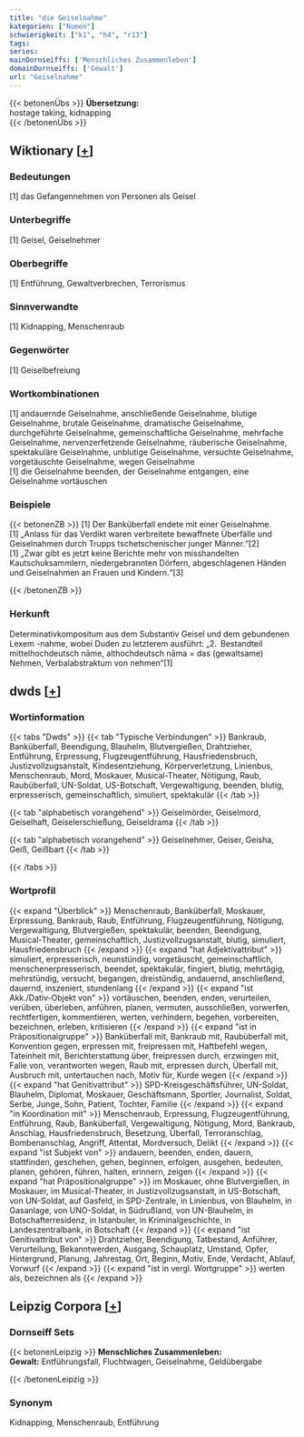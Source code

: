 ```yaml
---
title: "die Geiselnahme"
kategorien: ["Nomen"]
schwierigkeit: ["k1", "h4", "r13"]
tags:
series:
mainDornseiffs: ['Menschliches Zusammenleben']
domainDornseiffs: ['Gewalt']
url: "Geiselnahme"
---
```


{{< betonenÜbs >}}
**Übersetzung:**  
hostage taking, kidnapping  
{{< /betonenÜbs >}}

## Wiktionary [[+](https://de.wiktionary.org/wiki/Geiselnahme)]

### Bedeutungen
[1] das Gefangennehmen von Personen als Geisel  

### Unterbegriffe
[1] Geisel, Geiselnehmer  

### Oberbegriffe
[1] Entführung, Gewaltverbrechen, Terrorismus  

### Sinnverwandte
[1] Kidnapping, Menschenraub  

### Gegenwörter
[1] Geiselbefreiung  

### Wortkombinationen
[1] andauernde Geiselnahme, anschließende Geiselnahme, blutige Geiselnahme, brutale Geiselnahme, dramatische Geiselnahme, durchgeführte Geiselnahme, gemeinschaftliche Geiselnahme, mehrfache Geiselnahme, nervenzerfetzende Geiselnahme, räuberische Geiselnahme, spektakuläre Geiselnahme, unblutige Geiselnahme, versuchte Geiselnahme, vorgetäuschte Geiselnahme, wegen Geiselnahme  
[1] die Geiselnahme beenden, der Geiselnahme entgangen, eine Geiselnahme vortäuschen  

### Beispiele
{{< betonenZB >}}
[1] Der Banküberfall endete mit einer Geiselnahme.  
[1] „Anlass für das Verdikt waren verbreitete bewaffnete Überfälle und Geiselnahmen durch Trupps tschetschenischer junger Männer.“[2]  
[1] „Zwar gibt es jetzt keine Berichte mehr von misshandelten Kautschuksammlern, niedergebrannten Dörfern, abgeschlagenen Händen und Geiselnahmen an Frauen und Kindern.“[3]  

{{< /betonenZB >}}
### Herkunft
Determinativkompositum aus dem Substantiv Geisel und dem gebundenen Lexem -nahme, wobei Duden zu letzterem ausführt:  „2. Bestandteil mittelhochdeutsch nāme, althochdeutsch nāma = das (gewaltsame) Nehmen, Verbalabstraktum von nehmen“[1]  



## dwds [[+](https://www.dwds.de/wb/Geiselnahme)]

### Wortinformation
{{< tabs "Dwds" >}}
{{< tab "Typische Verbindungen" >}}
Bankraub, Banküberfall, Beendigung, Blauhelm, Blutvergießen, Drahtzieher, Entführung, Erpressung, Flugzeugentführung, Hausfriedensbruch, Justizvollzugsanstalt, Kindesentziehung, Körperverletzung, Linienbus, Menschenraub, Mord, Moskauer, Musical-Theater, Nötigung, Raub, Raubüberfall, UN-Soldat, US-Botschaft, Vergewaltigung, beenden, blutig, erpresserisch, gemeinschaftlich, simuliert, spektakulär
{{< /tab >}}

{{< tab "alphabetisch vorangehend" >}}
Geiselmörder, Geiselmord, Geiselhaft, Geiselerschießung, Geiseldrama
{{< /tab >}}

{{< tab "alphabetisch vorangehend" >}}
Geiselnehmer, Geiser, Geisha, Geiß, Geißbart
{{< /tab >}}

{{< /tabs >}}

### Wortprofil
{{< expand "Überblick" >}} Menschenraub, Banküberfall, Moskauer, Erpressung, Bankraub, Raub, Entführung, Flugzeugentführung, Nötigung, Vergewaltigung, Blutvergießen, spektakulär, beenden, Beendigung, Musical-Theater, gemeinschaftlich, Justizvollzugsanstalt, blutig, simuliert, Hausfriedensbruch {{< /expand >}}
{{< expand "hat Adjektivattribut" >}} simuliert, erpresserisch, neunstündig, vorgetäuscht, gemeinschaftlich, menschenerpresserisch, beendet, spektakulär, fingiert, blutig, mehrtägig, mehrstündig, versucht, begangen, dreistündig, andauernd, anschließend, dauernd, inszeniert, stundenlang {{< /expand >}}
{{< expand "ist Akk./Dativ-Objekt von" >}} vortäuschen, beenden, enden, verurteilen, verüben, überleben, anführen, planen, vermuten, ausschließen, vorwerfen, rechtfertigen, kommentieren, werten, verhindern, begehen, vorbereiten, bezeichnen, erleben, kritisieren {{< /expand >}}
{{< expand "ist in Präpositionalgruppe" >}} Banküberfall mit, Bankraub mit, Raubüberfall mit, Konvention gegen, erpressen mit, freipressen mit, Haftbefehl wegen, Tateinheit mit, Berichterstattung über, freipressen durch, erzwingen mit, Falle von, verantworten wegen, Raub mit, erpressen durch, Überfall mit, Ausbruch mit, untertauchen nach, Motiv für, Kurde wegen {{< /expand >}}
{{< expand "hat Genitivattribut" >}} SPD-Kreisgeschäftsführer, UN-Soldat, Blauhelm, Diplomat, Moskauer, Geschäftsmann, Sportler, Journalist, Soldat, Serbe, Junge, Sohn, Patient, Tochter, Familie {{< /expand >}}
{{< expand "in Koordination mit" >}} Menschenraub, Erpressung, Flugzeugentführung, Entführung, Raub, Banküberfall, Vergewaltigung, Nötigung, Mord, Bankraub, Anschlag, Hausfriedensbruch, Besetzung, Überfall, Terroranschlag, Bombenanschlag, Angriff, Attentat, Mordversuch, Delikt {{< /expand >}}
{{< expand "ist Subjekt von" >}} andauern, beenden, enden, dauern, stattfinden, geschehen, gehen, beginnen, erfolgen, ausgehen, bedeuten, planen, gehören, führen, halten, erinnern, zeigen {{< /expand >}}
{{< expand "hat Präpositionalgruppe" >}} im Moskauer, ohne Blutvergießen, in Moskauer, im Musical-Theater, in Justizvollzugsanstalt, in US-Botschaft, von UN-Soldat, auf Gasfeld, in SPD-Zentrale, in Linienbus, von Blauhelm, in Gasanlage, von UNO-Soldat, in Südrußland, von UN-Blauhelm, in Botschafterresidenz, in Istanbuler, in Kriminalgeschichte, in Landeszentralbank, in Botschaft {{< /expand >}}
{{< expand "ist Genitivattribut von" >}} Drahtzieher, Beendigung, Tatbestand, Anführer, Verurteilung, Bekanntwerden, Ausgang, Schauplatz, Umstand, Opfer, Hintergrund, Planung, Jahrestag, Ort, Beginn, Motiv, Ende, Verdacht, Ablauf, Vorwurf {{< /expand >}}
{{< expand "ist in vergl. Wortgruppe" >}} werten als, bezeichnen als {{< /expand >}}

## Leipzig Corpora [[+](https://corpora.uni-leipzig.de/en/res?word=Geiselnahme&corpusId=deu_newscrawl-public_2018)]

### Dornseiff Sets
{{< betonenLeipzig >}}
**Menschliches Zusammenleben:**  
**Gewalt:** Entführungsfall, Fluchtwagen, Geiselnahme, Geldübergabe  

{{< /betonenLeipzig >}}

### Synonym
Kidnapping, Menschenraub, Entführung

